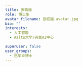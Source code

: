 ```yaml
---
title: 张临骊
role: 博士生
avatar_filename: 张临骊.avatar.jpg
bio: ""
interests:
  - 人工智能
  - Aalto大学/芬兰AI中心

superuser: false
user_groups:
  - 已毕业博士
---
```

